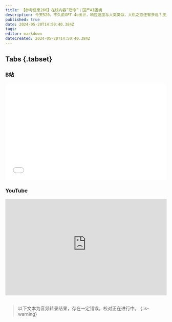 ```yaml
---
title: 【参考信息266】在线内容“短命”；国产AI困境
description: 今天520，不久前GPT-4o出世，响应速度与人类类似，人机之恋还有多远？皮尤研究中心最新报告，在线内容仍然“短命”，2013年存在的网页中，约38%已不可用。微软传出“中国AI团队被打包出国”的消息；中美技术竞争加剧，东南亚掀起数据中心建设热潮，成为全球AI及数据中心产业链的重要环节。中美举行人工智能政府间对话首次会议，被形容为试探性的首次军控谈判。大模型对劳动力市场的影响，方向似乎在意料之外。
published: true
date: 2024-05-20T14:50:40.384Z
tags: 
editor: markdown
dateCreated: 2024-05-20T14:50:40.384Z
---
```


## Tabs {.tabset}
### B站
<div style="position: relative; padding: 30% 45%;">
<iframe style="position: absolute; width: 100%; height: 100%; left: 0; top: 0;" src="//player.bilibili.com/player.html?&bvid=BV1bJ4m1w7Kb&page=1&as_wide=1&high_quality=1&danmaku=1&autoplay=0" scrolling="no" border="0" frameborder="no" framespacing="0" allowfullscreen="true"></iframe>
</div>

### YouTube
<div style="position: relative; padding: 30% 45%;">
<iframe style="position: absolute; top: 0; left: 0; width: 100%; height: 100%;" src="https://www.youtube-nocookie.com/embed/YouTubeVID" title="YouTube video player" frameborder="0" allow="accelerometer; autoplay; clipboard-write; encrypted-media; gyroscope; picture-in-picture" allowfullscreen></iframe>
</div>

## 

> 以下文本为音频转录结果，存在一定错误，校对正在进行中。
{.is-warning}

